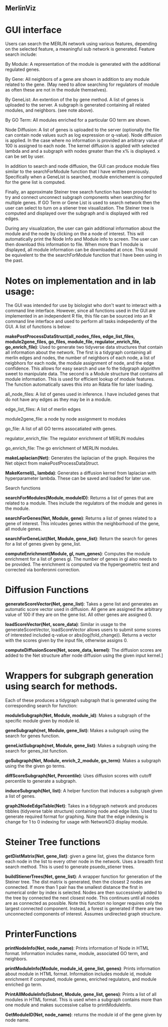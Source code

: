 ## MerlinViz


# GUI interface

Users can search the MERLIN network using various features, depending on the selected feature, a meaningful sub network is generated. Feature search include: 

By Module: A representation of the module is generated with the additional regulated genes.

By Gene: All neighbors of a gene are shown in addition to any module related to the gene.  (May need to allow searching for regulators of module as often these are not in the module themselves). 

By GeneList: An extention of the by gene method. A list of genes is uploaded to the server. A subgraph is generated containing all related modules, and neighbors.  (see note above). 

By GO Term: All modules enriched for a particular GO term are shown. 

Node Diffusion: A list of genes is uploaded to the server (optionally the file can contain node values such as log expression or q-value). Node diffusion is applied. In the case where no information is provided an arbitrary value of 100 is assigned to each node. The kernel diffusion is applied with selected lambda and and a subgraph with nodes greater than the x% is displayed. x can be set by user. 


In addition to search and node diffusion, the GUI can produce module files similar to the searchForModule function that I have written previously. Specifically when a GeneList is searched, module enrichement is computed for the gene list is computed. 

Finally, an approximate Steiner tree search function has been provided to try and connect unconnect subgraph components when searching for multiple genes. If GO Term or Gene List is used to search network then the user can select to turn on a stiener tree visualization. The Steiner tree is computed and displayed over the subgraph and is displayed with red edges. 

During any visualization, the user can gain additional information about the module and the node by clicking on the a node of interest. This will automatically print the Node Info and Module info to screen. The user can then download this information to file. When more than 1 module is displayed, all module information can be downloaded at once. This would be equivelent to the the searchForModule function that I have been using in the past. 

# Notes on implementation and in lab usage: 

The GUI was intended for use by biologist who don't want to interact with a command line interface. However, since all functions used in the GUI are implemented in an independent R file, this file can be sourced into an R command line interface and used to perform all tasks indepedently of the GUI. A list of functions is below:

**makePostProcessDataStruct(all_nodes_files, edge_list_files, module2gene_files, go_files, module_file, regulator_enrich_file, go_enrich_file)**: Used to generate two tidyverse data structures that contain all information about the network. The first is a tidygraph containing all merlin edges and nodes, the number of neighbors of each node, a list of neigbhors for each node, the module assignment of node, and the edge confidence. This allows for easy search and use fo the tidygraph algorithm sweet to manipulate data. The second is a Module structure that contains all module information. This is used for efficient lookup of module features.  The function automatically saves this into an Rdata file for later loading. 

all_node_files: A list of genes used in inference. I have included genes that do not have any edges as they may be in a module. 

edge_list_files: A list of merlin edges

module2gene_file: a node by node assignment to modules

go_file: A list of all GO terms assocatiated with genes.

regulator_enrich_file: The regulator enrichment of MERLIN modules

go_enrich_file: The go enrichment of MERLIN modules. 

**makeLaplacian(Net)**: Generates the laplacian of the graph. Requires the Net object from makePostProcessDataStruct.

**MakeKernel(L, lambda)**: Generates a diffusion kernel from laplacian with hyperparameter lambda. These can be saved and loaded for later use.

Search functions

**searchForModules(Module, moduleID)**: Returns a list of genes that are related to a module. Thes include the regulators of the module and genes in the module.

**searchForGenes(Net, Module, gene)**: Returns a list of genes related to a gene of interest. This inlcudes genes within the neighborhood of the gene, all module genes. 

**searchForGeneList(Net, Module, gene_list)**: Return the search for genes for a list of genes given by gene_list. 

**computeEnrichment(Module, gl, num_genes)**: Computes the module enrichment for a list of genes gl. The number of genes in gl also needs to be provided. The enrichment is computed via the hypergeometric test and corrected via bonferonni correction. 

# Diffusion Functions

**generateScoreVector(Net, gene_list)**: Takes a gene list and generates an automatic score vector used in diffusion. All gene are assigned the arbitrary value of 100 if they are on the gene list. All other genes are assigned 0.

**loadScoreVector(Net, score_data)**: Similar in usage to the generateScoreVector, loadScoreVector allows users to submit some scores of interested included q-value or abs(log(fold_change)). Returns a vector with the scores given by the input file, otherwise assigns 0. 

**computeDiffusionScore(Net, score_data, kernel)**: The diffusion scores are added to the Net structure after node diffusion using the given input kernel.]

# Wrappers for subgraph generation using search for methods.

Each of these produces a tidygraph subgraph that is generated using the corresponding search for function:

**moduleSubgraph(Net, Module, module_id)**:  Makes a subgraph of the specific module given by module id. 

**geneSubgraph(net, Module, gene_list)**: Makes a subgraph using the search for genes function.

**geneListSubgraph(net, Module, gene_list)**: Makes a subgraph using the search for genes_list function.

**goSubgraph(Net, Module, enrich_2_module, go_term)**: Makes a subgraph using the the given go terms. 

**diffScoreSubgraph(Net, Percentile)**: Uses diffusion scores with cutoff percentile to generate a subgraph. 

**induceSubgraph(Net, list)**: A helper function that induces a subgraph given a list of genes. 

**graph2NodeEdgeTable(Net)**: Takes in a tidygraph network and produces tibbles (tidyverse table structure) containing node and edge lists. Used to generate required format for graphing. Note that the edge indexing is change for 1 to 0 indexing for usage with NetworkD3 display module. 

# Steiner Tree functions

**getDistMatrix(Net, gene_list)**: given a gene list, gives the distance form each node in the list to every other node in the network. Uses a breadth first search method. This is used to generate psuedo_stiener trees. 

**buildStienerTrees(Net, gene_list)**: A wrapper function for generation of the Steiner tree. The dist matrix is generated, then the closest 2 nodes are connected. If more than 1 pair has the smallest distance the first in numerical order by index is selected. Nodes are then successively added to the tree by connected the next closest node. This continues until all nodes are as connected as possible. Note this function no longer requires only the largest connected component. Instead, a forest is generated if there are two unconnected components of interest. Assumes undirected graph structure. 

# PrinterFunctions

**printNodeInfo(Net, node_name)**: Prints information of Node in HTML format. Information includes name, module, associated GO term, and neighbors. 

**printModuleInfo(Module, module_id, gene_list, genes)**: Prints information about module in HTML format. Information includes module id, module enrichment if computed, module genes, enriched regulators, and module enriched go term. 

**PrintAllModuleInfo(Subnet, Module, gene_list, genes)**: Prints a list of all modules in HTML format. This is used when a subgraph contains more than one module and makes successive callse to printModuleInfo. 

**GetModuleID(Net, node_name)**: returns the module id of the gene given by node name. 
